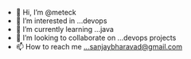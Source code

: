 - 👋 Hi, I’m @meteck
- 👀 I’m interested in ...devops
- 🌱 I’m currently learning ...java
- 💞️ I’m looking to collaborate on ...devops projects 
- 📫 How to reach me ...sanjaybharavad@gmail.com

<!---
meteck/meteck is a ✨ special ✨ repository because its `README.md` (this file) appears on your GitHub profile.
You can click the Preview link to take a look at your changes.
--->
